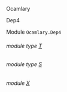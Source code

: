 Ocamlary

Dep4

Module `Ocamlary.Dep4`

<a id="module-type-T"></a>

###### module type [T](Ocamlary.Dep4.module-type-T.md)

<a id="module-type-S"></a>

###### module type [S](Ocamlary.Dep4.module-type-S.md)

<a id="module-X"></a>

###### module [X](Ocamlary.Dep4.X.md)
